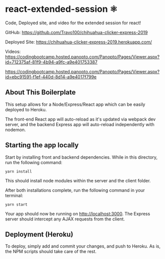 # react-extended-session ⚛️
Code, Deployed site, and video for the extended session for react!

GitHub: https://github.com/Travo100/chihuahua-clicker-express-2019

Deployed Site: https://chihuahua-clicker-express-2019.herokuapp.com/

Videos: https://codingbootcamp.hosted.panopto.com/Panopto/Pages/Viewer.aspx?id=712375af-81f9-4b94-a9fc-a9e401753387

https://codingbootcamp.hosted.panopto.com/Panopto/Pages/Viewer.aspx?id=ebc91591-f1ef-440d-8d14-a9e4017f799e

## About This Boilerplate

This setup allows for a Node/Express/React app which can be easily deployed to Heroku.

The front-end React app will auto-reload as it's updated via webpack dev server, and the backend Express app will auto-reload independently with nodemon.

## Starting the app locally

Start by installing front and backend dependencies. While in this directory, run the following command:

```
yarn install
```

This should install node modules within the server and the client folder.

After both installations complete, run the following command in your terminal:

```
yarn start
```

Your app should now be running on <http://localhost:3000>. The Express server should intercept any AJAX requests from the client.

## Deployment (Heroku)

To deploy, simply add and commit your changes, and push to Heroku. As is, the NPM scripts should take care of the rest.
